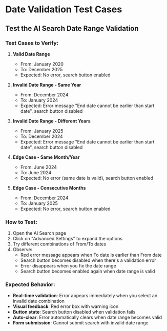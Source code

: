 # Date Validation Test Cases

## Test the AI Search Date Range Validation

### Test Cases to Verify:

1. **Valid Date Range**
   - From: January 2020
   - To: December 2025
   - Expected: No error, search button enabled

2. **Invalid Date Range - Same Year**
   - From: December 2024
   - To: January 2024
   - Expected: Error message "End date cannot be earlier than start date", search button disabled

3. **Invalid Date Range - Different Years**
   - From: January 2025
   - To: December 2024
   - Expected: Error message "End date cannot be earlier than start date", search button disabled

4. **Edge Case - Same Month/Year**
   - From: June 2024
   - To: June 2024
   - Expected: No error (same date is valid), search button enabled

5. **Edge Case - Consecutive Months**
   - From: December 2024
   - To: January 2025
   - Expected: No error, search button enabled

### How to Test:

1. Open the AI Search page
2. Click on "Advanced Settings" to expand the options
3. Try different combinations of From/To dates
4. Observe:
   - Red error message appears when To date is earlier than From date
   - Search button becomes disabled when there's a validation error
   - Error disappears when you fix the date range
   - Search button becomes enabled again when date range is valid

### Expected Behavior:

- **Real-time validation**: Error appears immediately when you select an invalid date combination
- **Visual feedback**: Red error box with warning icon
- **Button state**: Search button disabled when validation fails
- **Auto-clear**: Error automatically clears when date range becomes valid
- **Form submission**: Cannot submit search with invalid date range
